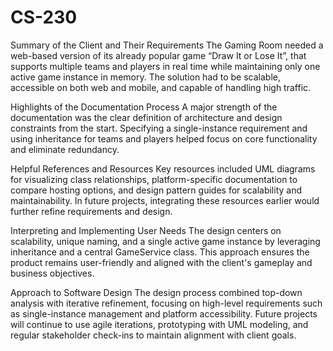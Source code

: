 # CS-230

Summary of the Client and Their Requirements
The Gaming Room needed a web-based version of its already popular game “Draw It or Lose It”, that supports multiple teams and players in real time while maintaining only one active game instance in memory. The solution had to be scalable, accessible on both web and mobile, and capable of handling high traffic.

Highlights of the Documentation Process
A major strength of the documentation was the clear definition of architecture and design constraints from the start. Specifying a single-instance requirement and using inheritance for teams and players helped focus on core functionality and eliminate redundancy.

Helpful References and Resources
Key resources included UML diagrams for visualizing class relationships, platform-specific documentation to compare hosting options, and design pattern guides for scalability and maintainability. In future projects, integrating these resources earlier would further refine requirements and design.

Interpreting and Implementing User Needs
The design centers on scalability, unique naming, and a single active game instance by leveraging inheritance and a central GameService class. This approach ensures the product remains user-friendly and aligned with the client's gameplay and business objectives.

Approach to Software Design
The design process combined top-down analysis with iterative refinement, focusing on high-level requirements such as single-instance management and platform accessibility. Future projects will continue to use agile iterations, prototyping with UML modeling, and regular stakeholder check-ins to maintain alignment with client goals.
